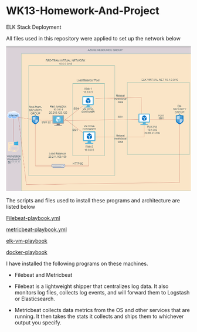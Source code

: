 # WK13-Homework-And-Project

ELK Stack Deployment

All files used in this repository were applied to set up the network below

![alt text](https://github.com/GHanna25/WK13-Homework-And-Project/blob/main/DIAGRAMS/elk-diagram.png)

The scripts and files used to install these programs and architecture are listed below

[Filebeat-playbook.yml](https://github.com/GHanna25/WK13-Homework-And-Project/blob/main/ANSIBLE/Filebeat/filebeat.yml) 

[metricbeat-playbook.yml](https://github.com/GHanna25/WK13-Homework-And-Project/blob/main/ANSIBLE/Metric%20Beat/metricbeat.yml)

[elk-vm-playbook](https://github.com/GHanna25/WK13-Homework-And-Project/blob/main/ANSIBLE/ELK%20Stack/elkvm.yml)

[docker-playbook](https://github.com/GHanna25/WK13-Homework-And-Project/blob/main/ANSIBLE/Docker/pentestdocker.yml)




I have installed the following programs on these machines.

- Filebeat and Metricbeat

- Filebeat is a lightweight shipper that centralizes log data. It also monitors log files, collects log events, and will forward them to Logstash or Elasticsearch.

- Metricbeat collects data metrics from the OS and other services that are running. It then takes the stats it collects and ships them to whichever output you specify.




